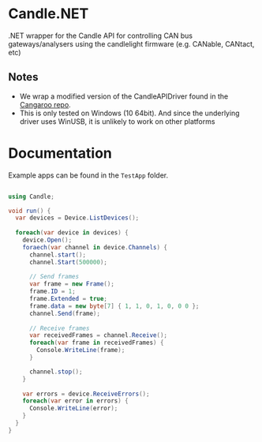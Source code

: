 # Candle.NET
.NET wrapper for the Candle API for controlling CAN bus gateways/analysers using the candlelight firmware (e.g. CANable, CANtact, etc)

## Notes

* We wrap a modified version of the CandleAPIDriver found in the [Cangaroo repo](https://github.com/HubertD/cangaroo/tree/master/src/driver/CandleApiDriver/api). 
* This is only tested on Windows (10 64bit). And since the underlying driver uses WinUSB, it is unlikely to work on other platforms

# Documentation

Example apps can be found in the `TestApp` folder.

```c#

using Candle;

void run() {
  var devices = Device.ListDevices();
  
  foreach(var device in devices) {
    device.Open();
    foraech(var channel in device.Channels) {
      channel.start();
      channel.Start(500000);
      
      // Send frames
      var frame = new Frame();
      frame.ID = 1;
      frame.Extended = true;
      frame.data = new byte[7] { 1, 1, 0, 1, 0, 0 0 };
      channel.Send(frame);
      
      // Receive frames
      var receivedFrames = channel.Receive();
      foreach(var frame in receivedFrames) {
      	Console.WriteLine(frame);
      }

      channel.stop();
    }
    
    var errors = device.ReceiveErrors();
    foreach(var error in errors) {
      Console.WriteLine(error);
    }
  }
}

```
